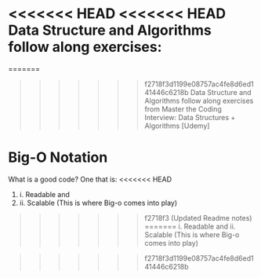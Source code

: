 <<<<<<< HEAD
<<<<<<< HEAD
Data Structure and Algorithms follow along exercises:
=======
=======
>>>>>>> f2718f3d1199e08757ac4fe8d6ed141446c6218b
Data Structure and Algorithms follow along exercises from 
Master the Coding Interview: Data Structures + Algorithms [Udemy]

<h1> Big-O Notation</h1>

What is a good code?
One that is: 
<<<<<<< HEAD
    <ol>
        <li>i. Readable and</li>
        <li>ii. Scalable (This is where Big-o comes into play)</li>
    </ol>



>>>>>>> f2718f3 (Updated Readme notes)
=======
    i. Readable and 
    ii. Scalable (This is where Big-o comes into play)




>>>>>>> f2718f3d1199e08757ac4fe8d6ed141446c6218b

